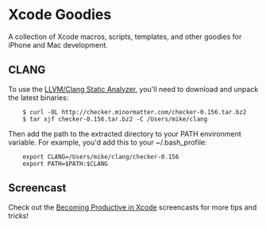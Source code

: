 Xcode Goodies
=============

A collection of Xcode macros, scripts, templates, and other goodies for iPhone and Mac development.

CLANG
-----

To use the [LLVM/Clang Static Analyzer](http://clang.llvm.org/StaticAnalysis.html), you'll need to download and unpack the latest binaries:

        $ curl -OL http://checker.minormatter.com/checker-0.156.tar.bz2
        $ tar xjf checker-0.156.tar.bz2 -C /Users/mike/clang

Then add the path to the extracted directory to your PATH environment variable.
For example, you'd add this to your ~/.bash_profile:

        export CLANG=/Users/mike/clang/checker-0.156
        export PATH=$PATH:$CLANG

Screencast
----------

Check out the [Becoming Productive in Xcode](http://pragprog.com/screencasts/v-mcxcode/becoming-productive-in-xcode) screencasts for more tips and tricks!

